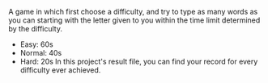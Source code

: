A game in which first choose a difficulty, and try to type as many words as you can starting with the letter given to you within the time limit 
determined by the difficulty.
- Easy: 60s
- Normal: 40s
- Hard: 20s
In this project's result file, you can find your record for every difficulty ever achieved.